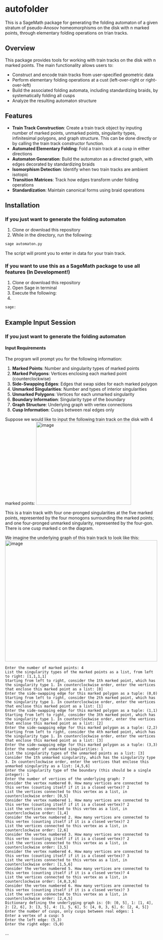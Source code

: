 # autofolder
This is a SageMath package for generating the folding automaton of a given stratum of pseudo-Anosov homeomorphisms on the disk with n marked points, through elementary folding operations on trian tracks.


## Overview

This package provides tools for working with train tracks on the disk with n marked points. The main functionality allows users to:

- Construct and encode train tracks from user-specified geometric data
- Perform elementary folding operations at a cust (left-over-right or right-over-left)
- Build the associated folding automata, including standardizing braids, by systematically folding all cusps
- Analyze the resulting automaton structure


## Features

- **Train Track Construction**: Create a train track object by inputing number of marked points, unmarked points, singularity types, infinitesimal polygons, and graph structure. This can be done directly or by calling the train track constructor function.
- **Automated Elementary Folding**: Fold a train track at a cusp in either directions
- **Automaton Generation**: Build the automaton as a directed graph, with edges decorated by standardizing braids
- **Isomorphism Detection**: Identify when two train tracks are ambient isotopic
- **Transition Matrices**: Track how edges transform under folding operations
- **Standardization**: Maintain canonical forms using braid operations

## Installation


### If you just want to generate the folding automaton
1. Clone or download this repository
2. While in the directory, run the following:
   
```python
sage automaton.py
```
The script will promt you to enter in data for your train track.

### If you want to use this as a SageMath package to use all features (In Development!)
1. Clone or download this repository
2. Open Sage in terminal
3. Execute the following:
4. 
```python
sage:  
```
## Example Input Session
### If you just want to generate the folding automaton
#### Input Requirements

The program will prompt you for the following information:

1. **Marked Points**: Number and singularity types of marked points
2. **Marked Polygons**: Vertices enclosing each marked point (counterclockwise)
3. **Side-Swapping Edges**: Edges that swap sides for each marked polygon
4. **Unmarked Singularities**: Number and types of interior singularities
5. **Unmarked Polygons**: Vertices for each unmarked singularity
6. **Boundary Information**: Singularity type of the boundary
7. **Graph Structure**: Underlying graph with vertex connections
8. **Cusp Information**: Cusps between real edges only

Suppose we would like to input the following train track on the disk with 4 marked points:
<img width="312" height="272" alt="image" src="https://github.com/user-attachments/assets/39bf43bf-430d-4ddd-9277-0b3e5a2b80c9" />


This is a train track with four one-pronged singularities at the five marked points, represented by the four monogons surrounding the marked points; and one four-pronged unmarked singularity, represented by the four-gon. There is one cusp marked c on the diagram.

We imagine the underlying graph of this train track to look like this:
<img width="500" height="397" alt="image" src="https://github.com/user-attachments/assets/4c1e0e44-be81-42b5-97f8-b96481ff98c7" />



```
Enter the number of marked points: 4
List the singularity types of the marked points as a list, from left to right: [1,1,1,1]     
Starting from left to right, consider the 1th marked point, which has the singularity type 1. In counterclockwise order, enter the vertices that enclose this marked point as a list: [0]
Enter the side-swapping edge for this marked polygon as a tuple: (0,0)
Starting from left to right, consider the 2th marked point, which has the singularity type 1. In counterclockwise order, enter the vertices that enclose this marked point as a list: [1]
Enter the side-swapping edge for this marked polygon as a tuple: (1,1)
Starting from left to right, consider the 3th marked point, which has the singularity type 1. In counterclockwise order, enter the vertices that enclose this marked point as a list: [2]
Enter the side-swapping edge for this marked polygon as a tuple: (2,2)
Starting from left to right, consider the 4th marked point, which has the singularity type 1. In counterclockwise order, enter the vertices that enclose this marked point as a list: [3]
Enter the side-swapping edge for this marked polygon as a tuple: (3,3)
Enter the number of unmarked singularities: 1
List the singularity types of the unmarked points as a list: [3]
Consider the 1th unmarked singularity, which has the singularity type 3. In counterclockwise order, enter the vertices that enclose this unmarked singularity as a list: [4,5,6]
Enter the singularity type of the boundary (this should be a single integer): 1
Enter the number of vertices of the underlying graph: 7
Consider the vertex numbered 0. How many vertices are connected to this vertex (counting itself if it is a closed vertex)? 2
List the vertices connected to this vertex as a list, in counterclockwise order: [0,5]
Consider the vertex numbered 1. How many vertices are connected to this vertex (counting itself if it is a closed vertex)? 2
List the vertices connected to this vertex as a list, in counterclockwise order: [1,4]
Consider the vertex numbered 2. How many vertices are connected to this vertex (counting itself if it is a closed vertex)? 2
List the vertices connected to this vertex as a list, in counterclockwise order: [2,6]
Consider the vertex numbered 3. How many vertices are connected to this vertex (counting itself if it is a closed vertex)? 2
List the vertices connected to this vertex as a list, in counterclockwise order: [3,5]
Consider the vertex numbered 4. How many vertices are connected to this vertex (counting itself if it is a closed vertex)? 3
List the vertices connected to this vertex as a list, in counterclockwise order: [1,5,6]
Consider the vertex numbered 5. How many vertices are connected to this vertex (counting itself if it is a closed vertex)? 4
List the vertices connected to this vertex as a list, in counterclockwise order: [4,0,3,6]
Consider the vertex numbered 6. How many vertices are connected to this vertex (counting itself if it is a closed vertex)? 3
List the vertices connected to this vertex as a list, in counterclockwise order: [2,4,5]
Dictionary defining the underlyging graph is: {0: [0, 5], 1: [1, 4], 2: [2, 6], 3: [3, 5], 4: [1, 5, 6], 5: [4, 0, 3, 6], 6: [2, 4, 5]}
Enter the number of cusps, only cusps between real edges: 1
Enter a vertex of a cusp: 5
Enter the left edge: (5,3)    
Enter the right edge: (5,0)

```
...



